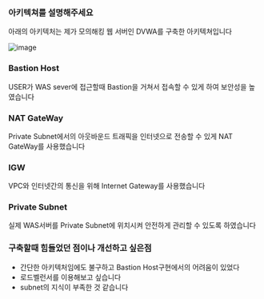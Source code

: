 ### 아키텍쳐를 설명해주세요

아래의 아키텍처는 제가 모의해킹 웹 서버인 DVWA를 구축한 아키텍쳐입니다

![image](https://user-images.githubusercontent.com/103114153/220552270-3d7908bf-2387-4ac0-8e30-d8ecd35d3650.png)

### Bastion Host 
USER가 WAS sever에 접근할때 Bastion을 거쳐서 접속할 수 있게 하여 보안성을 높였습니다
### NAT GateWay 
Private Subnet에서의 아웃바운드 트래픽을 인터넷으로 전송할 수 있게 NAT GateWay를 사용했습니다
### IGW
VPC와 인터넷간의 통신을 위해 Internet Gateway를 사용했습니다
### Private Subnet
실제 WAS서버를 Private Subnet에 위치시켜 안전하게 관리할 수 있도록 하였습니다

### 구축할때 힘들었던 점이나 개선하고 싶은점
- 간단한 아키텍처임에도 불구하고 Bastion Host구현에서의 어려움이 있었다
- 로드벨런서를 이용해보고 싶습니다
- subnet의 지식이 부족한 것 같습니다
